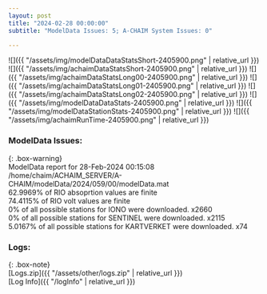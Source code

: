 ```yaml
---
layout: post
title: "2024-02-28 00:00:00"
subtitle: "ModelData Issues: 5; A-CHAIM System Issues: 0"

---
```


![]({{ "/assets/img/modelDataDataStatsShort-2405900.png" | relative_url }})
![]({{ "/assets/img/achaimDataStatsShort-2405900.png" | relative_url }})
![]({{ "/assets/img/achaimDataStatsLong00-2405900.png" | relative_url }})
![]({{ "/assets/img/achaimDataStatsLong01-2405900.png" | relative_url }})
![]({{ "/assets/img/achaimDataStatsLong02-2405900.png" | relative_url }})
![]({{ "/assets/img/modelDataDataStats-2405900.png" | relative_url }})
![]({{ "/assets/img/modelDataStationStats-2405900.png" | relative_url }})
![]({{ "/assets/img/achaimRunTime-2405900.png" | relative_url }})


### ModelData Issues:  
  
{: .box-warning}  
 ModelData report for 28-Feb-2024 00:15:08   
 /home/chaim/ACHAIM_SERVER/A-CHAIM/modelData/2024/059/00/modelData.mat   
 62.9969% of RIO absoprtion values are finite   
 74.4115% of RIO volt values are finite   
 0% of all possible stations for IONO were downloaded. x2660   
 0% of all possible stations for SENTINEL were downloaded. x2115   
 5.0167% of all possible stations for KARTVERKET were downloaded. x74   
  


### Logs:  
  
{: .box-note}  
[Logs.zip]({{ "/assets/other/logs.zip" | relative_url }})  
[Log Info]({{ "/logInfo" | relative_url }})  
